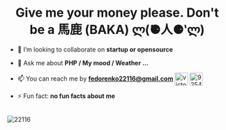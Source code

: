 <h1 align="center">Give me your money please. Don't be a 馬鹿 (BAKA) ლ(́⚈人⚈‵ლ)</h1>

- 👯 I’m looking to collaborate on **startup or opensource**

- 💬 Ask me about **PHP / My mood / Weather ...**

- 📫 You can reach me by **fedorenko22116@gmail.com** 
<a href="https://linkedin.com/in/victor-fedorenko-43b384139" target="blank"><img align="center" src="https://cdn.jsdelivr.net/npm/simple-icons@3.0.1/icons/linkedin.svg" alt="victor-fedorenko-43b384139" height="30" width="30" /></a>
<a href="https://stackoverflow.com/users/9254020" target="blank"><img align="center" src="https://cdn.jsdelivr.net/npm/simple-icons@3.0.1/icons/stackoverflow.svg" alt="9254020" height="30" width="30" /></a>

- ⚡ Fun fact: **no fun facts about me**

<br>
<img align="center" src="https://github-readme-stats.vercel.app/api?username=22116&show_icons=true" alt="22116" />
<br>
